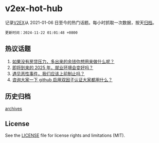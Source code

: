 # v2ex-hot-hub

 记录[V2EX](https://www.v2ex.com/)从 2021-01-06 日至今的热门话题。每小时抓取一次数据，按天[归档](archives)。

`更新时间：2024-11-22 01:01:48 +0800`

## 热议话题

1. [如果没有房贷压力，多出来的余钱你想用来做什么呢？](https://www.v2ex.com/t/1091378)
1. [即将到来的 2025 年，就业环境会变好吗？](https://www.v2ex.com/t/1091433)
1. [遇见恶性事件，我们应该上前制止吗？](https://www.v2ex.com/t/1091563)
1. [咨询大家一下 github 启用双因子认证大家都用什么？](https://www.v2ex.com/t/1091407)

## 历史归档

[archives](archives)

## License

See the [LICENSE](LICENSE) file for license rights and limitations (MIT).
